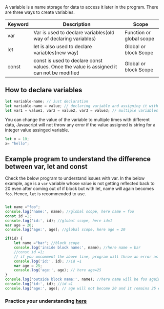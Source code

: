 A variable is a name storage for data to access it later in the program. There are three ways to create variables.

|Keyword|Description|Scope|
|----|----|----|
|var| Var is used to declare variables(old way of declaring variables)| Function or global scope| 
|let| let is also used to declare variables(new way)|Global or block Scope|
|const|const is used to declare const values. Once the value is assigned it can not be modified|Global or block Scope|

## How to declare variables

```javascript
let variable-name; // Just declaration
let variable-name = value; // declaring variable and assigning it with some value
let var1 = value1, var2 = value2, var3 = value3; // multiple variables declaration with their assigned values
```
You can change the value of the variable to multiple times with different data, Javascript will not throw any error if the value assigned is string for a integer value assinged variable.

```javascript
let x = 10;
x= "hello";
```

## Example program to understand the difference between var, let and const

Check the below program to understand issues with var. In the below example, age is a `var` variable whose value is not getting reflected back to 20 even after coming out of if block but with let, name will again becomes `foo`. Hence, `let` is recommended to use.

```javascript

let name ="foo"; 
console.log('name:', name); //global scope, here name = foo
const id =1;
console.log('id:', id); //global scope, here id=1
var age = 20;
console.log('age:', age); //global scope, here age = 20

if(id) { 
    let name ="bar"; //block scope
    console.log('inside block name:', name); //here name = bar
    //const id =1;
    // if you uncomment the above line, program will throw an error as const can't be assigned twice
    console.log('id:', id); //id =1 
    var age = 25;
    console.log('age:', age); // here age=25
}
console.log('outside block name:', name); //here name will be foo again
console.log('id:', id); //id =1
console.log('age:', age); // age will not become 20 and it remains 25 even after the block is ended         
```

### Practice your understanding [here](https://onecompiler.com/javascript) 
